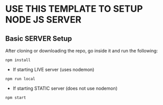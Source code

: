 # USE THIS TEMPLATE TO SETUP NODE JS SERVER

## Basic SERVER Setup
After cloning or downloading the repo, go inside it and run the following:
```
npm install
```
- If starting LIVE server (uses nodemon) 
```
npm run local
```
- If starting STATIC server (does not use nodemon) 
```
npm start
```